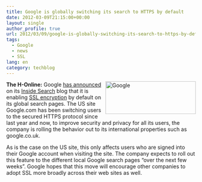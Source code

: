 ```yaml
---
title: Google is globally switching its search to HTTPS by default
date: 2012-03-09T21:15:00+00:00
layout: single
author_profile: true
url: 2012/03/09/google-is-globally-switching-its-search-to-https-by-default/
tags:
  - Google
  - news
  - SSL
lang: en
category: techblog
---
```

[<img title="Google" border="0" alt="Google" align="right" src="http://lh3.ggpht.com/-NYVmmOGVgx4/T1psBFP0nGI/AAAAAAAAFGY/ARMdEwWYOd4/Google_thumb%25255B1%25255D.jpg?imgmax=800" width="240" height="87" />](http://lh4.ggpht.com/-ZcsYTeWNjYM/T1pr-Ch5H9I/AAAAAAAAFGQ/gnIqwd8Jvis/s1600-h/Google%25255B1%25255D.png)**The H-Online:** Google [has announced](http://insidesearch.blogspot.com/2012/03/bringing-more-secure-search-around.html) on its [Inside Search](http://insidesearch.blogspot.com/) blog that it is enabling [SSL encryption](http://en.wikipedia.org/wiki/Transport_Layer_Security) by default on its global search pages. The US site Google.com has been switching users to the secured HTTPS protocol since last year and now, to improve security and privacy for all its users, the company is rolling the behavior out to its international properties such as google.co.uk. 

As is the case on the US site, this only affects users who are signed into their Google account when visiting the site. The company expects to roll out this feature to the different local Google search pages “over the next few weeks”. Google hopes that this move will encourage other companies to adopt SSL more broadly across their web sites as well.